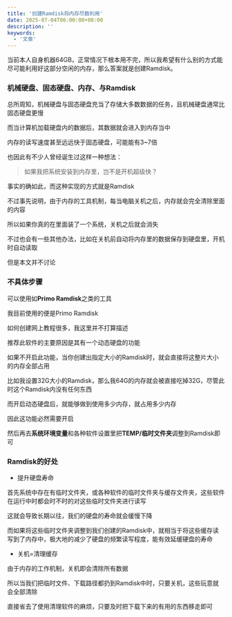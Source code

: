 ```yaml
---
title: '创建Ramdisk将内存尽数利用'
date: 2025-07-04T06:00:00+08:00
description: ''
keywords:
  - '文章'
---
```


当前本人自身机器64GB，正常情况下根本用不完，所以我希望有什么别的方式能尽可能利用好这部分空闲的内存，那么答案就是创建Ramdisk。

<!--more-->

### 机械硬盘、固态硬盘、内存、与Ramdisk

总所周知，机械硬盘与固态硬盘充当了存储大多数数据的任务，且机械硬盘通常比固态硬盘更慢

而当计算机加载硬盘内的数据后，其数据就会进入到内存当中

内存的读写速度甚至远远快于固态硬盘，可能能有3~7倍

也因此有不少人曾经诞生过这样一种想法：

> 如果我把系统安装到内存里，岂不是开机超级快？

事实的确如此，而这种实现的方式就是Ramdisk

不过事先说明，由于内存的工具机制，每当电脑关机之后，内存就会完全清除里面的内容

所以如果你真的在里面装了一个系统，关机之后就会消失

不过也会有一些其他办法，比如在关机前自动将内存里的数据保存到硬盘里，开机时自动读取

但是本文并不讨论

### 不具体步骤

可以使用如**Primo Ramdisk**之类的工具

我目前使用的便是Primo Ramdisk

如何创建网上教程很多，我这里并不打算描述

推荐此软件的主要原因是其有一个动态硬盘的功能

如果不开启此功能，当你创建出指定大小的Ramdisk时，就会直接将这整片大小的内存全部占用

比如我设置32G大小的Ramdisk，那么我64G的内存就会被直接吃掉32G，尽管此时这个Ramdisk内没有任何东西

而开启动态硬盘后，就能够做到使用多少内存，就占用多少内存

因此这功能必然需要开启

然后再去**系统环境变量**和各种软件设置里把**TEMP/临时文件夹**调整到Ramdisk即可

### Ramdisk的好处

- 提升硬盘寿命

首先系统中存在有临时文件夹，或各种软件的临时文件夹与缓存文件夹，这些软件在运行中时都会时不时的对这些临时文件夹进行读写

这就会导致长期以往，我们的硬盘的寿命就会缓慢下降

而如果将这些临时文件夹调整到我们创建的Ramdisk中，就相当于将这些缓存读写到了内存中，极大地的减少了硬盘的频繁读写程度，能有效延缓硬盘的寿命

- 关机=清理缓存

由于内存的工作机制，关机即会清除所有数据

所以当我们把临时文件、下载路径都扔到Ramdisk中时，只要关机，这些玩意就会全部清除

直接省去了使用清理软件的麻烦，只要及时把下载下来的有用的东西移走即可